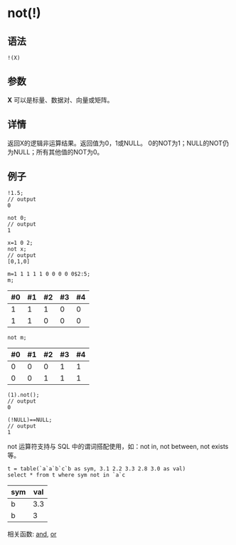 # not(!)

## 语法

`!(X)`

## 参数

**X** 可以是标量、数据对、向量或矩阵。

## 详情

返回X的逻辑非运算结果。返回值为0，1或NULL。 0的NOT为1；NULL的NOT仍为NULL；所有其他值的NOT为0。

## 例子

```
!1.5;
// output
0

not 0;
// output
1

x=1 0 2;
not x;
// output
[0,1,0]

m=1 1 1 1 1 0 0 0 0 0$2:5;
m;
```

| #0 | #1 | #2 | #3 | #4 |
| --- | --- | --- | --- | --- |
| 1 | 1 | 1 | 0 | 0 |
| 1 | 1 | 0 | 0 | 0 |

```
not m;
```

| #0 | #1 | #2 | #3 | #4 |
| --- | --- | --- | --- | --- |
| 0 | 0 | 0 | 1 | 1 |
| 0 | 0 | 1 | 1 | 1 |

```
(1).not();
// output
0

(!NULL)==NULL;
// output
1
```

not 运算符支持与 SQL 中的谓词搭配使用，如：not in, not between, not exists 等。

```
t = table(`a`a`b`c`b as sym, 3.1 2.2 3.3 2.8 3.0 as val)
select * from t where sym not in `a`c
```

| sym | val |
| --- | --- |
| b | 3.3 |
| b | 3 |

相关函数: [and](../../funcs/a/and.md), [or](../../funcs/o/or.md)

